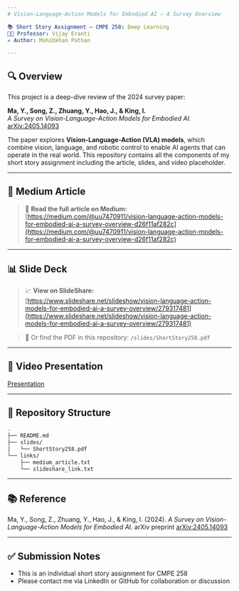 ```yaml
---
# Vision-Language-Action Models for Embodied AI – A Survey Overview

📚 Short Story Assignment – CMPE 258: Deep Learning  
👨‍🏫 Professor: Vijay Eranti  
✍️ Author: Mohibkhan Pathan  

---
```


## 🔍 Overview

This project is a deep-dive review of the 2024 survey paper:

**Ma, Y., Song, Z., Zhuang, Y., Hao, J., & King, I.**  
*A Survey on Vision-Language-Action Models for Embodied AI.*  
[arXiv:2405.14093](https://arxiv.org/abs/2405.14093)

The paper explores **Vision-Language-Action (VLA) models**, which combine vision, language, and robotic control to enable AI agents that can operate in the real world. This repository contains all the components of my short story assignment including the article, slides, and video placeholder.

---

## 📝 Medium Article

> 📖 **Read the full article on Medium:**  
[https://medium.com/@uu7470911/vision-language-action-models-for-embodied-ai-a-survey-overview-d26f11af282c](https://medium.com/@uu7470911/vision-language-action-models-for-embodied-ai-a-survey-overview-d26f11af282c)

---

## 📊 Slide Deck

> 📈 **View on SlideShare:**  
[https://www.slideshare.net/slideshow/vision-language-action-models-for-embodied-ai-a-survey-overview/279317481](https://www.slideshare.net/slideshow/vision-language-action-models-for-embodied-ai-a-survey-overview/279317481)

> 📁 Or find the PDF in this repository: `/slides/ShortStory258.pdf`

---

## 🎥 Video Presentation

[Presentation](https://arxiv.org/abs/2405.14093)

---

## 📂 Repository Structure

```bash
.
├── README.md
├── slides/
│   └── ShortStory258.pdf
└── links/
    ├── medium_article.txt
    └── slideshare_link.txt
```

---

## 📚 Reference

Ma, Y., Song, Z., Zhuang, Y., Hao, J., & King, I. (2024).
*A Survey on Vision-Language-Action Models for Embodied AI.*
arXiv preprint [arXiv:2405.14093](https://arxiv.org/abs/2405.14093)

---

## ✅ Submission Notes

* This is an individual short story assignment for CMPE 258
* Please contact me via LinkedIn or GitHub for collaboration or discussion
